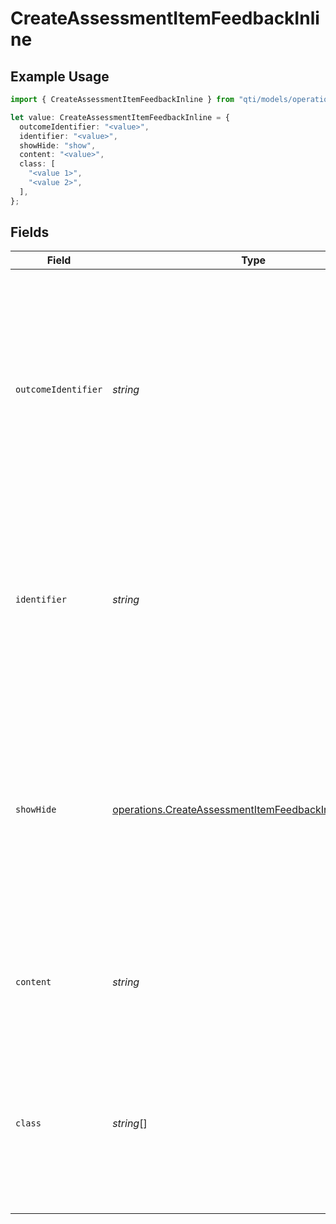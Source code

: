 # CreateAssessmentItemFeedbackInline

## Example Usage

```typescript
import { CreateAssessmentItemFeedbackInline } from "qti/models/operations";

let value: CreateAssessmentItemFeedbackInline = {
  outcomeIdentifier: "<value>",
  identifier: "<value>",
  showHide: "show",
  content: "<value>",
  class: [
    "<value 1>",
    "<value 2>",
  ],
};
```

## Fields

| Field                                                                                                                                                                                    | Type                                                                                                                                                                                     | Required                                                                                                                                                                                 | Description                                                                                                                                                                              |
| ---------------------------------------------------------------------------------------------------------------------------------------------------------------------------------------- | ---------------------------------------------------------------------------------------------------------------------------------------------------------------------------------------- | ---------------------------------------------------------------------------------------------------------------------------------------------------------------------------------------- | ---------------------------------------------------------------------------------------------------------------------------------------------------------------------------------------- |
| `outcomeIdentifier`                                                                                                                                                                      | *string*                                                                                                                                                                                 | :heavy_check_mark:                                                                                                                                                                       | Identifier of the outcome variable that controls when this feedback is displayed. The feedback is shown or hidden based on the value of this outcome variable after response processing. |
| `identifier`                                                                                                                                                                             | *string*                                                                                                                                                                                 | :heavy_check_mark:                                                                                                                                                                       | Unique identifier for this specific feedback element within the assessment item. Used to reference and control this particular piece of feedback.                                        |
| `showHide`                                                                                                                                                                               | [operations.CreateAssessmentItemFeedbackInlineShowHide](../../models/operations/createassessmentitemfeedbackinlineshowhide.md)                                                           | :heavy_check_mark:                                                                                                                                                                       | Determines the feedback visibility behavior. 'show' displays the feedback when the outcome variable matches the identifier, 'hide' conceals it when the outcome variable matches.        |
| `content`                                                                                                                                                                                | *string*                                                                                                                                                                                 | :heavy_check_mark:                                                                                                                                                                       | The HTML or text content to be displayed as feedback to the candidate.                                                                                                                   |
| `class`                                                                                                                                                                                  | *string*[]                                                                                                                                                                               | :heavy_check_mark:                                                                                                                                                                       | CSS class names applied to the feedback element for styling purposes. Multiple classes can be specified for flexible presentation control.                                               |